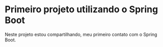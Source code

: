 # <h1 align="left"> Primeiro projeto utilizando o Spring Boot </h1>

Neste projeto estou compartilhando, meu primeiro contato com o Spring Boot.
